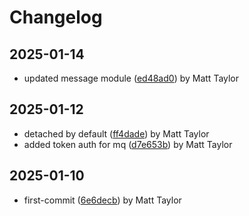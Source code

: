 # Changelog


## 2025-01-14
- updated message module ([ed48ad0](https://github.com/mjt-services/textgen-service-2025/commit/ed48ad0e954b82b6ca35dcbeb7ba5d1fcc46309b)) by Matt Taylor

## 2025-01-12
- detached by default ([ff4dade](https://github.com/mjt-services/textgen-service-2025/commit/ff4dadeb1acc6a7c0f85367488cb64b4a12f51e8)) by Matt Taylor
- added token auth for mq ([d7e653b](https://github.com/mjt-services/textgen-service-2025/commit/d7e653b1a5067dd2c3c231ce3f6f24cbf4153f57)) by Matt Taylor

## 2025-01-10
- first-commit ([6e6decb](https://github.com/mjt-services/textgen-service-2025/commit/6e6decb56f864eb38267dc9c96d044ee624d5fd3)) by Matt Taylor
